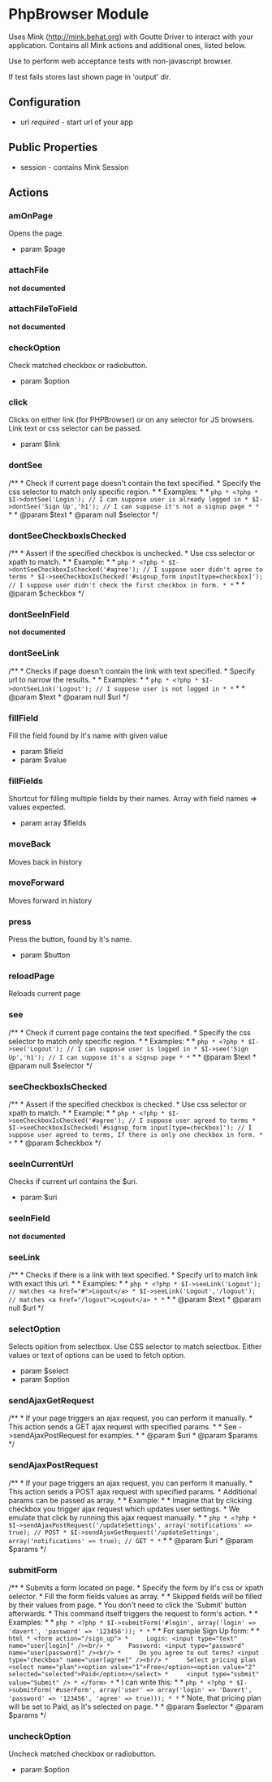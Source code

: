 # PhpBrowser Module

Uses Mink (http://mink.behat.org) with Goutte Driver to interact with your application.
Contains all Mink actions and additional ones, listed below.

Use to perform web acceptance tests with non-javascript browser.

If test fails stores last shown page in 'output' dir.

## Configuration

* url *required* - start url of your app

## Public Properties

* session - contains Mink Session


## Actions


### amOnPage


Opens the page.

 * param $page


### attachFile

__not documented__


### attachFileToField

__not documented__


### checkOption


Check matched checkbox or radiobutton.
 * param $option


### click


Clicks on either link (for PHPBrowser) or on any selector for JS browsers.
Link text or css selector can be passed.

 * param $link


### dontSee

/**
     * Check if current page doesn't contain the text specified.
     * Specify the css selector to match only specific region.
     *
     * Examples:
     *
     * ```php
     * <?php
     * $I->dontSee('Login'); // I can suppose user is already logged in
     * $I->dontSee('Sign Up','h1'); // I can suppose it's not a signup page
     *
     * ```
     *
     * @param $text
     * @param null $selector
     */

### dontSeeCheckboxIsChecked

/**
     * Assert if the specified checkbox is unchecked.
     * Use css selector or xpath to match.
     *
     * Example:
     *
     * ``` php
     * <?php
     * $I->dontSeeCheckboxIsChecked('#agree'); // I suppose user didn't agree to terms
     * $I->seeCheckboxIsChecked('#signup_form input[type=checkbox]'); // I suppose user didn't check the first checkbox in form.
     *
     * ```
     *
     * @param $checkbox
     */

### dontSeeInField

__not documented__


### dontSeeLink

/**
     * Checks if page doesn't contain the link with text specified.
     * Specify url to narrow the results.
     *
     * Examples:
     *
     * ``` php
     * <?php
     * $I->dontSeeLink('Logout'); // I suppose user is not logged in
     *
     * ```
     *
     * @param $text
     * @param null $url
     */

### fillField


Fill the field found by it's name with given value

 * param $field
 * param $value


### fillFields


Shortcut for filling multiple fields by their names.
Array with field names => values expected.


 * param array $fields


### moveBack


Moves back in history


### moveForward


Moves forward in history


### press


Press the button, found by it's name.

 * param $button


### reloadPage


Reloads current page


### see

/**
     * Check if current page contains the text specified.
     * Specify the css selector to match only specific region.
     *
     * Examples:
     *
     * ``` php
     * <?php
     * $I->see('Logout'); // I can suppose user is logged in
     * $I->see('Sign Up','h1'); // I can suppose it's a signup page
     *
     * ```
     *
     * @param $text
     * @param null $selector
     */

### seeCheckboxIsChecked

/**
     * Assert if the specified checkbox is checked.
     * Use css selector or xpath to match.
     *
     * Example:
     *
     * ``` php
     * <?php
     * $I->seeCheckboxIsChecked('#agree'); // I suppose user agreed to terms
     * $I->seeCheckboxIsChecked('#signup_form input[type=checkbox]'); // I suppose user agreed to terms, If there is only one checkbox in form.
     *
     * ```
     *
     * @param $checkbox
     */

### seeInCurrentUrl


Checks if current url contains the $uri.
 * param $uri


### seeInField

__not documented__


### seeLink

/**
     * Checks if there is a link with text specified.
     * Specify url to match link with exact this url.
     *
     * Examples:
     *
     * ``` php
     * <?php
     * $I->seeLink('Logout'); // matches <a href="#">Logout</a>
     * $I->seeLink('Logout','/logout'); // matches <a href="/logout">Logout</a>
     *
     * ```
     *
     * @param $text
     * @param null $url
     */

### selectOption


Selects opition from selectbox.
Use CSS selector to match selectbox.
Either values or text of options can be used to fetch option.

 * param $select
 * param $option


### sendAjaxGetRequest

/**
     * If your page triggers an ajax request, you can perform it manually.
     * This action sends a GET ajax request with specified params.
     *
     * See ->sendAjaxPostRequest for examples.
     *
     * @param $uri
     * @param $params
     */

### sendAjaxPostRequest

/**
     * If your page triggers an ajax request, you can perform it manually.
     * This action sends a POST ajax request with specified params.
     * Additional params can be passed as array.
     *
     * Example:
     *
     * Imagine that by clicking checkbox you trigger ajax request which updates user settings.
     * We emulate that click by running this ajax request manually.
     *
     * ``` php
     * <?php
     * $I->sendAjaxPostRequest('/updateSettings', array('notifications' => true); // POST
     * $I->sendAjaxGetRequest('/updateSettings', array('notifications' => true); // GET
     *
     * ```
     *
     * @param $uri
     * @param $params
     */

### submitForm

/**
     * Submits a form located on page.
     * Specify the form by it's css or xpath selector.
     * Fill the form fields values as array.
     *
     * Skipped fields will be filled by their values from page.
     * You don't need to click the 'Submit' button afterwards.
     * This command itself triggers the request to form's action.
     *
     * Examples:
     *
     * ``` php
     * <?php
     * $I->submitForm('#login', array('login' => 'davert', 'password' => '123456'));
     *
     * ```
     *
     * For sample Sign Up form:
     *
     * ``` html
     * <form action="/sign_up">
     *     Login: <input type="text" name="user[login]" /><br/>
     *     Password: <input type="password" name="user[password]" /><br/>
     *     Do you agree to out terms? <input type="checkbox" name="user[agree]" /><br/>
     *     Select pricing plan <select name="plan"><option value="1">Free</option><option value="2" selected="selected">Paid</option></select>
     *     <input type="submit" value="Submit" />
     * </form>
     * ```
     * I can write this:
     *
     * ``` php
     * <?php
     * $I->submitForm('#userForm', array('user' => array('login' => 'Davert', 'password' => '123456', 'agree' => true)));
     *
     * ```
     * Note, that pricing plan will be set to Paid, as it's selected on page.
     *
     * @param $selector
     * @param $params
     */

### uncheckOption


Uncheck matched checkbox or radiobutton.
 * param $option
